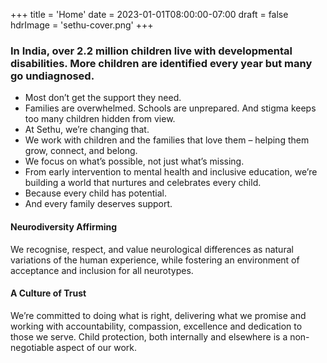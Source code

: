 +++
title = 'Home'
date = 2023-01-01T08:00:00-07:00
draft = false
hdrImage = 'sethu-cover.png'
+++

### In India, over 2.2 million children live with developmental disabilities. More children are identified every year but many go undiagnosed.

- Most don’t get the support they need.
- Families are overwhelmed. Schools are unprepared. And stigma keeps too many children hidden from view.
- At Sethu, we’re changing that.
- We work with children and the families that love them – helping them grow, connect, and belong.
- We focus on what’s possible, not just what’s missing.
- From early intervention to mental health and inclusive education, we’re building a world that nurtures and celebrates every child.
- Because every child has potential.
- And every family deserves support.

#### Neurodiversity Affirming

We recognise, respect, and value neurological differences as natural variations of the human experience, while fostering an environment of acceptance and inclusion for all neurotypes.

#### A Culture of Trust

We’re committed to doing what is right, delivering what we promise and working with accountability, compassion, excellence and dedication to those we serve. Child protection, both internally and elsewhere is a non-negotiable aspect of our work.
